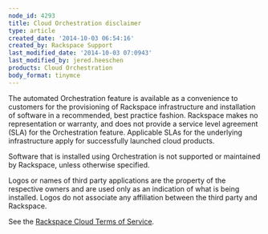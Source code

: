 ```yaml
---
node_id: 4293
title: Cloud Orchestration disclaimer
type: article
created_date: '2014-10-03 06:54:16'
created_by: Rackspace Support
last_modified_date: '2014-10-03 07:0943'
last_modified_by: jered.heeschen
products: Cloud Orchestration
body_format: tinymce
---
```


The automated Orchestration feature is available as a convenience to
customers for the provisioning of Rackspace infrastructure and
installation of software in a recommended, best practice fashion.
Rackspace makes no representation or warranty, and does not provide a
service level agreement (SLA) for the Orchestration feature. Applicable
SLAs for the underlying infrastructure apply for successfully launched
cloud products.

Software that is installed using Orchestration is not supported or
maintained by Rackspace, unless otherwise specified.

Logos or names of third party applications are the property of the
respective owners and are used only as an indication of what is being
installed. Logos do not associate any affiliation between the third
party and Rackspace.

See the [Rackspace Cloud Terms of
Service](http://www.rackspace.com/information/legal/cloud/tos).

